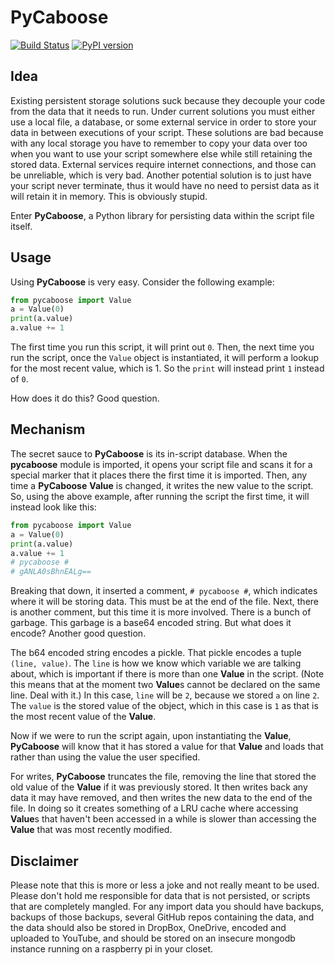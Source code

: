 PyCaboose
=========

[![Build Status](https://github.com/johnathonnow/pycaboose/workflows/Build/badge.svg)](https://github.com/JohnathonNow/pycaboose/actions)
[![PyPI version](https://badge.fury.io/py/pycaboose.svg)](https://badge.fury.io/py/pycaboose)


Idea
----

Existing persistent storage solutions suck because they decouple your code from
the data that it needs to run. Under current solutions you must either use a
local file, a database, or some external service in order to store your data
in between executions of your script. These solutions are bad because with any
local storage you have to remember to copy your data over too when you want
to use your script somewhere else while still retaining the stored data.
External services require internet connections, and those can be unreliable,
which is very bad. Another potential solution is to just have your script
never terminate, thus it would have no need to persist data as it will retain
it in memory. This is obviously stupid.

Enter **PyCaboose**, a Python library for persisting data within the script file
itself.

Usage
-----

Using **PyCaboose** is very easy. Consider the following example:

```python
from pycaboose import Value
a = Value(0)
print(a.value)
a.value += 1
```

The first time you run this script, it will print out `0`. Then, the next time
you run the script, once the `Value` object is instantiated, it will perform a 
lookup for the most recent value, which is 1. So the `print` will instead print
`1` instead of `0`.

How does it do this? Good question.

Mechanism
---------

The secret sauce to **PyCaboose** is its in-script database. When the **pycaboose**
module is imported, it opens your script file and scans it for a special marker
that it places there the first time it is imported. Then, any time a **PyCaboose**
**Value** is changed, it writes the new value to the script. So, using the
above example, after running the script the first time, it will instead look
like this:


```python
from pycaboose import Value
a = Value(0)
print(a.value)
a.value += 1
# pycaboose #
# gANLA0sBhnEALg==
```

Breaking that down, it inserted a comment, `# pycaboose #`, which indicates where
it will be storing data. This must be at the end of the file. Next, there is
another comment, but this time it is more involved. 
There is a bunch of garbage. This garbage is a base64 encoded string. But what
does it encode? Another good question.

The b64 encoded string encodes a pickle. That pickle encodes a tuple
`(line, value)`. The `line` is how we know which variable we are talking about,
which is important if there is more than one **Value** in the script.
(Note this means that at the moment two **Value**s cannot be declared
on the same line. Deal with it.)
In this case, `line` will be `2`, because we stored `a` on line `2`.
The `value` is the stored value of the object, which in this case is `1`
as that is the most recent value of the **Value**.

Now if we were to run the script again, upon instantiating the **Value**,
**PyCaboose** will know that it has stored a value for that **Value** and loads
that rather than using the value the user specified.

For writes, **PyCaboose** truncates the file, removing the line that stored the
old value of the **Value** if it was previously stored. It then writes back
any data it may have removed, and then writes the new data to the end of the
file. In doing so it creates something of a LRU cache where accessing
**Value**s that haven't been accessed in a while is slower than accessing the
**Value** that was most recently modified.

Disclaimer
----------

Please note that this is more or less a joke and not really meant to be used.
Please don't hold me responsible for data that is not persisted, or scripts
that are completely mangled. For any import data you should have backups,
backups of those backups, several GitHub repos containing the data, and the
data should also be stored in DropBox, OneDrive, encoded and uploaded to
YouTube, and should be stored on an insecure mongodb instance running on
a raspberry pi in your closet.
